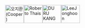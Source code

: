 <!-- sponsors --><a href="https://github.com/134130"><img src="https://github.com/134130.png" width="60px" alt="오지환 (Cooper)" /></a><a href="https://github.com/robertothais"><img src="https://github.com/robertothais.png" width="60px" alt="Roberto Thais" /></a><a href="https://github.com/happydeveloper"><img src="https://github.com/happydeveloper.png" width="60px" alt="DU RU KANG " /></a><a href="https://github.com/atawLee"><img src="https://github.com/atawLee.png" width="60px" alt="LeeJonghoon" /></a><!-- sponsors -->
